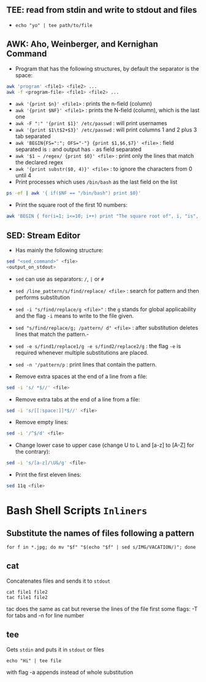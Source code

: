 ## TEE: read from  stdin and write to stdout and files
- `echo "yo" | tee path/to/file`

## AWK: Aho, Weinberger, and Kernighan Command
- Program that has the following structures, by default the separator is the space:
```bash
awk 'program' <file1> <file2> ...
awk -f <program-file> <file1> <file2> ...
```
- `awk '{print $n}' <file1>` : prints the n-field (column)
- `awk '{print $NF}' <file1>` : prints the N-field (column), which is the last one
- `awk -F ":" '{print $1}' /etc/passwd` : will print usernames
- `awk '{print $1\t$2+$3}' /etc/passwd` : will print columns 1 and 2 plus 3 tab separated
- `awk 'BEGIN{FS=":"; OFS="-"} {print $1,$6,$7}' <file>` : field separated is `:` and output has `-` as field separated
- `awk '$1 ~ /regex/ {print $0}' <file>` : print only the lines that match the declared regex
- `awk '{print substr($0, 4)}' <file>` : to ignore the characters from 0 until 4
- Print processes which uses `/bin/bash` as the last field on the list
```bash
ps -ef | awk '{ if($NF == "/bin/bash") print $0}'
```
- Print the square root of the first 10 numbers:
```bash
awk 'BEGIN { for(i=1; i<=10; i++) print "The square root of", i, "is", i*i;}'
```

## SED: Stream Editor
- Has mainly the following structure:
```bash
sed "<sed_command>" <file>
<output_on_stdout>
```
- `sed` can use as separators: `/`, `|` or `#`
- `sed /line_pattern/s/find/replace/ <file>` : search for pattern and then performs substitution
- `sed -i "s/find/replace/g <file>"` : the `g` stands for global applicability and the flag `-i` means to write to the file given.
- `sed "s/find/replace/g; /pattern/ d" <file>` : after substitution deletes lines that match the pattern.-
- `sed -e s/find1/replace1/g -e s/find2/replace2/g` : the flag `-e` is required whenever multiple substitutions are placed.
- `sed -n '/pattern/p` : print lines that contain the pattern.

- Remove extra spaces at the end of a line from a file:
```bash
sed -i 's/ *$//' <file>
```
- Remove extra tabs at the end of a line from a file:
```bash
sed -i 's/[[:space:]]*$//' <file>
```
- Remove empty lines:
```bash
sed -i '/^$/d' <file>
```
- Change lower case to upper case (change U to L and [a-z] to [A-Z] for the contrary):
```bash
sed -i 's/[a-z]/\U&/g' <file>
```
- Print the first eleven lines:
```bash
sed 11q <file>
```

# Bash Shell Scripts `Inliners`

## Substitute the names of files following a pattern
```console
for f in *.jpg; do mv "$f" "$(echo "$f" | sed s/IMG/VACATION/)"; done
```

## cat
Concatenates files and sends it to `stdout`
```console
cat file1 file2
tac file1 file2
```
tac does the same as cat but reverse the lines of the file first
some flags: -T for tabs and -n for line number

## tee
Gets `stdin` and puts it in `stdout` or files
```console
echo "Hi" | tee file
```
with flag -a appends instead of whole substitution


